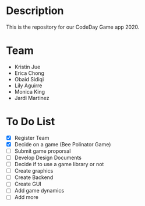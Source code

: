 # Description

This is the repository for our CodeDay Game app 2020.

# Team
- Kristin Jue
- Erica Chong
- Obaid Sidiqi
- Lily Aguirre
- Monica King
- Jardi Martinez

# To Do List
- [x] Register Team
- [x] Decide on a game (Bee Polinator Game)
- [ ] Submit game proporsal
- [ ] Develop Design Documents
- [ ] Decide if to use a game library or not
- [ ] Create graphics
- [ ] Create Backend
- [ ] Create GUI
- [ ] Add game dynamics
- [ ] Add more
